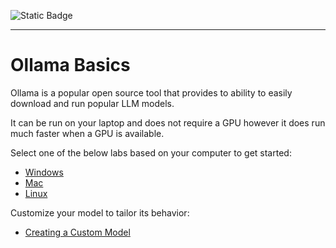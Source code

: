 ![Static Badge](https://img.shields.io/badge/Author-f5--rahm-blue?link=https%3A%2F%2Fgithub.com%2Ff5-rahm)

---
# Ollama Basics
Ollama is a popular open source tool that provides to ability to easily download and run popular LLM models.

It can be run on your laptop and does not require a GPU however it does run much faster when a GPU is available.

Select one of the below labs based on your computer to get started:
- [Windows](ollama_win.md)
- [Mac](ollama_mac.md)
- [Linux](ollama_lnx.md)

Customize your model to tailor its behavior:
- [Creating a Custom Model](custom_model.md)